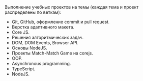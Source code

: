 Выполнение учебных проектов на темы (каждая тема и проект распределены по веткам):
- Git, GitHub, оформление commit и pull request.
- Верстка адаптивного макета.
- Core JS.
- Решения алгоритмических задач.
- DOM, DOM Events, Browser API.
- Основы NodeJS.
- Проекты Match-Match Game на corejs.
- OOP.
- Asynchronous programming.
- TypeScript.
- NodeJS.
